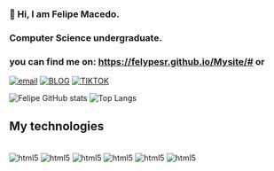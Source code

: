 
### 👋 Hi, I am Felipe Macedo. 
### Computer Science undergraduate.
### you can find me on: https://felypesr.github.io/Mysite/#       or
[![email](https://img.shields.io/badge/Gmail-D14836?style=for-the-badge&logo=gmail&logoColor=white
)]( felipesrmacedo.45@gmail.com) [![BLOG](https://img.shields.io/badge/Instagram-E4405F?style=for-the-badge&logo=instagram&logoColor=white)](https://www.instagram.com/sfelipe_45?igsh=MXQ1cGwzMGU3cm1zbg==) [![TIKTOK](https://img.shields.io/badge/TikTok-000000?style=for-the-badge&logo=tiktok&logoColor=white)](https://www.tiktok.com/@dev_feh?is_from_webapp=1&sender_device=pc)




![Felipe GitHub stats](https://github-readme-stats.vercel.app/api?username=FelypeSR&show_icons=true&theme=tokyonight)
![Top Langs](https://github-readme-stats.vercel.app/api/top-langs/?username=FelypeSR&hide_progress=true)

## My technologies
<div  style = "display : inline_block"> </br>
<img  align = "center"alt="html5" src = "https://img.shields.io/badge/HTML5-E34F26?style=for-the-badge&logo=html5&logoColor=white"/>
<img  align = "center"alt="html5" src = "https://img.shields.io/badge/C%23-239120?style=for-the-badge&logo=c-sharp&logoColor=white"/>
<img  align = "center"alt="html5" src = "https://img.shields.io/badge/Java-ED8B00?style=for-the-badge&logo=openjdk&logoColor=whit"/>
<img  align = "center"alt="html5" src = "https://img.shields.io/badge/Python-14354C?style=for-the-badge&logo=python&logoColor=white"/>
<img  align = "center"alt="html5" src = "https://img.shields.io/badge/Unity-100000?style=for-the-badge&logo=unity&logoColor=white"/>
<img  align = "center"alt="html5" src = "https://img.shields.io/badge/C-00599C?style=for-the-badge&logo=c&logoColor=white"/>
</div> 


